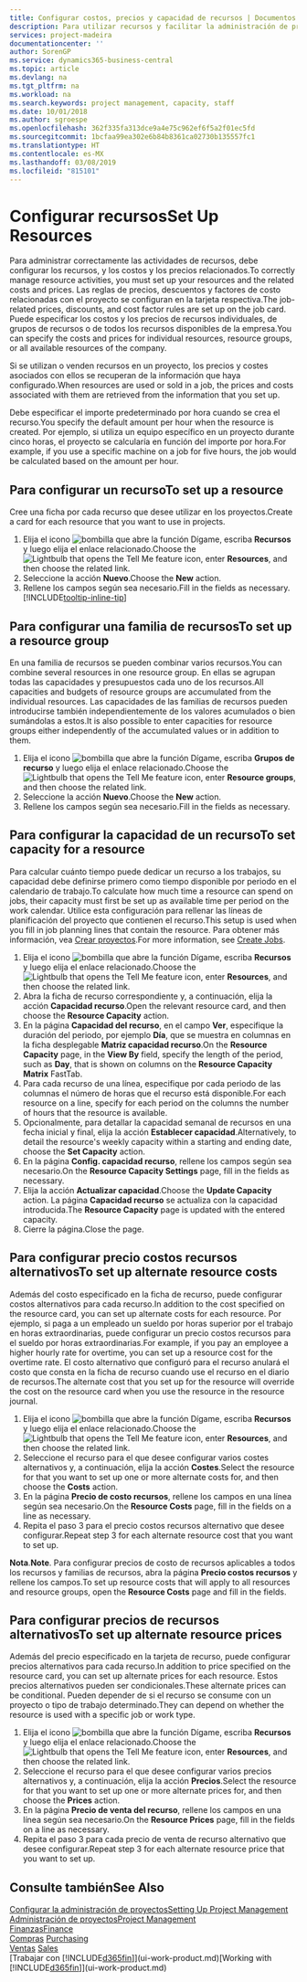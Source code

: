```yaml
---
title: Configurar costos, precios y capacidad de recursos | Documentos de Microsoft
description: Para utilizar recursos y facilitar la administración de proyectos, especifique costes y precios para recursos individuales o grupos de recursos, y configure la capacidad de recursos.
services: project-madeira
documentationcenter: ''
author: SorenGP
ms.service: dynamics365-business-central
ms.topic: article
ms.devlang: na
ms.tgt_pltfrm: na
ms.workload: na
ms.search.keywords: project management, capacity, staff
ms.date: 10/01/2018
ms.author: sgroespe
ms.openlocfilehash: 362f335fa313dce9a4e75c962ef6f5a2f01ec5fd
ms.sourcegitcommit: 1bcfaa99ea302e6b84b8361ca02730b135557fc1
ms.translationtype: HT
ms.contentlocale: es-MX
ms.lasthandoff: 03/08/2019
ms.locfileid: "815101"
---
```

# <a name="set-up-resources"></a><span data-ttu-id="cfff6-103">Configurar recursos</span><span class="sxs-lookup"><span data-stu-id="cfff6-103">Set Up Resources</span></span>
<span data-ttu-id="cfff6-104">Para administrar correctamente las actividades de recursos, debe configurar los recursos, y los costos y los precios relacionados.</span><span class="sxs-lookup"><span data-stu-id="cfff6-104">To correctly manage resource activities, you must set up your resources and the related costs and prices.</span></span> <span data-ttu-id="cfff6-105">Las reglas de precios, descuentos y factores de costo relacionadas con el proyecto se configuran en la tarjeta respectiva.</span><span class="sxs-lookup"><span data-stu-id="cfff6-105">The job-related prices, discounts, and cost factor rules are set up on the job card.</span></span> <span data-ttu-id="cfff6-106">Puede especificar los costos y los precios de recursos individuales, de grupos de recursos o de todos los recursos disponibles de la empresa.</span><span class="sxs-lookup"><span data-stu-id="cfff6-106">You can specify the costs and prices for individual resources, resource groups, or all available resources of the company.</span></span>

<span data-ttu-id="cfff6-107">Si se utilizan o venden recursos en un proyecto, los precios y costes asociados con ellos se recuperan de la información que haya configurado.</span><span class="sxs-lookup"><span data-stu-id="cfff6-107">When resources are used or sold in a job, the prices and costs associated with them are retrieved from the information that you set up.</span></span>

<span data-ttu-id="cfff6-108">Debe especificar el importe predeterminado por hora cuando se crea el recurso.</span><span class="sxs-lookup"><span data-stu-id="cfff6-108">You specify the default amount per hour when the resource is created.</span></span> <span data-ttu-id="cfff6-109">Por ejemplo, si utiliza un equipo específico en un proyecto durante cinco horas, el proyecto se calcularía en función del importe por hora.</span><span class="sxs-lookup"><span data-stu-id="cfff6-109">For example, if you use a specific machine on a job for five hours, the job would be calculated based on the amount per hour.</span></span>

## <a name="to-set-up-a-resource"></a><span data-ttu-id="cfff6-110">Para configurar un recurso</span><span class="sxs-lookup"><span data-stu-id="cfff6-110">To set up a resource</span></span>
<span data-ttu-id="cfff6-111">Cree una ficha por cada recurso que desee utilizar en los proyectos.</span><span class="sxs-lookup"><span data-stu-id="cfff6-111">Create a card for each resource that you want to use in projects.</span></span>

1. <span data-ttu-id="cfff6-112">Elija el icono ![bombilla que abre la función Dígame](media/ui-search/search_small.png "Dígame que desea hacer"), escriba **Recursos** y luego elija el enlace relacionado.</span><span class="sxs-lookup"><span data-stu-id="cfff6-112">Choose the ![Lightbulb that opens the Tell Me feature](media/ui-search/search_small.png "Tell me what you want to do") icon, enter **Resources**, and then choose the related link.</span></span>
2. <span data-ttu-id="cfff6-113">Seleccione la acción **Nuevo**.</span><span class="sxs-lookup"><span data-stu-id="cfff6-113">Choose the **New** action.</span></span>
3. <span data-ttu-id="cfff6-114">Rellene los campos según sea necesario.</span><span class="sxs-lookup"><span data-stu-id="cfff6-114">Fill in the fields as necessary.</span></span> [!INCLUDE[tooltip-inline-tip](includes/tooltip-inline-tip_md.md)]  

## <a name="to-set-up-a-resource-group"></a><span data-ttu-id="cfff6-115">Para configurar una familia de recursos</span><span class="sxs-lookup"><span data-stu-id="cfff6-115">To set up a resource group</span></span>
<span data-ttu-id="cfff6-116">En una familia de recursos se pueden combinar varios recursos.</span><span class="sxs-lookup"><span data-stu-id="cfff6-116">You can combine several resources in one resource group.</span></span> <span data-ttu-id="cfff6-117">En ellas se agrupan todas las capacidades y presupuestos cada uno de los recursos.</span><span class="sxs-lookup"><span data-stu-id="cfff6-117">All capacities and budgets of resource groups are accumulated from the individual resources.</span></span> <span data-ttu-id="cfff6-118">Las capacidades de las familias de recursos pueden introducirse también independientemente de los valores acumulados o bien sumándolas a estos.</span><span class="sxs-lookup"><span data-stu-id="cfff6-118">It is also possible to enter capacities for resource groups either independently of the accumulated values or in addition to them.</span></span>

1. <span data-ttu-id="cfff6-119">Elija el icono ![bombilla que abre la función Dígame](media/ui-search/search_small.png "Dígame que desea hacer"), escriba **Grupos de recurso** y luego elija el enlace relacionado.</span><span class="sxs-lookup"><span data-stu-id="cfff6-119">Choose the ![Lightbulb that opens the Tell Me feature](media/ui-search/search_small.png "Tell me what you want to do") icon, enter **Resource groups**, and then choose the related link.</span></span>
2. <span data-ttu-id="cfff6-120">Seleccione la acción **Nuevo**.</span><span class="sxs-lookup"><span data-stu-id="cfff6-120">Choose the **New** action.</span></span>
3. <span data-ttu-id="cfff6-121">Rellene los campos según sea necesario.</span><span class="sxs-lookup"><span data-stu-id="cfff6-121">Fill in the fields as necessary.</span></span>

## <a name="to-set-capacity-for-a-resource"></a><span data-ttu-id="cfff6-122">Para configurar la capacidad de un recurso</span><span class="sxs-lookup"><span data-stu-id="cfff6-122">To set capacity for a resource</span></span>
<span data-ttu-id="cfff6-123">Para calcular cuánto tiempo puede dedicar un recurso a los trabajos, su capacidad debe definirse primero como tiempo disponible por periodo en el calendario de trabajo.</span><span class="sxs-lookup"><span data-stu-id="cfff6-123">To calculate how much time a resource can spend on jobs, their capacity must first be set up as available time per period on the work calendar.</span></span> <span data-ttu-id="cfff6-124">Utilice esta configuración para rellenar las líneas de planificación del proyecto que contienen el recurso.</span><span class="sxs-lookup"><span data-stu-id="cfff6-124">This setup is used when you fill in job planning lines that contain the resource.</span></span> <span data-ttu-id="cfff6-125">Para obtener más información, vea [Crear proyectos](projects-how-create-jobs.md).</span><span class="sxs-lookup"><span data-stu-id="cfff6-125">For more information, see [Create Jobs](projects-how-create-jobs.md).</span></span>

1. <span data-ttu-id="cfff6-126">Elija el icono ![bombilla que abre la función Dígame](media/ui-search/search_small.png "Dígame que desea hacer"), escriba **Recursos** y luego elija el enlace relacionado.</span><span class="sxs-lookup"><span data-stu-id="cfff6-126">Choose the ![Lightbulb that opens the Tell Me feature](media/ui-search/search_small.png "Tell me what you want to do") icon, enter **Resources**, and then choose the related link.</span></span>
2. <span data-ttu-id="cfff6-127">Abra la ficha de recurso correspondiente y, a continuación, elija la acción **Capacidad recurso**.</span><span class="sxs-lookup"><span data-stu-id="cfff6-127">Open the relevant resource card, and then choose the **Resource Capacity** action.</span></span>
3. <span data-ttu-id="cfff6-128">En la página **Capacidad del recurso**, en el campo **Ver**, especifique la duración del periodo, por ejemplo **Día**, que se muestra en columnas en la ficha desplegable **Matriz capacidad recurso**.</span><span class="sxs-lookup"><span data-stu-id="cfff6-128">On the **Resource Capacity** page, in the **View By** field, specify the length of the period, such as **Day**, that is shown on columns on the **Resource Capacity Matrix** FastTab.</span></span>
4. <span data-ttu-id="cfff6-129">Para cada recurso de una línea, especifique por cada periodo de las columnas el número de horas que el recurso está disponible.</span><span class="sxs-lookup"><span data-stu-id="cfff6-129">For each resource on a line, specify for each period on the columns the number of hours that the resource is available.</span></span>
5. <span data-ttu-id="cfff6-130">Opcionalmente, para detallar la capacidad semanal de recursos en una fecha inicial y final, elija la acción **Establecer capacidad**.</span><span class="sxs-lookup"><span data-stu-id="cfff6-130">Alternatively, to detail the resource's weekly capacity within a starting and ending date, choose the **Set Capacity** action.</span></span>
6. <span data-ttu-id="cfff6-131">En la página **Config. capacidad recurso**, rellene los campos según sea necesario.</span><span class="sxs-lookup"><span data-stu-id="cfff6-131">On the **Resource Capacity Settings** page, fill in the fields as necessary.</span></span>
7. <span data-ttu-id="cfff6-132">Elija la acción **Actualizar capacidad**.</span><span class="sxs-lookup"><span data-stu-id="cfff6-132">Choose the **Update Capacity** action.</span></span> <span data-ttu-id="cfff6-133">La página **Capacidad recurso** se actualiza con la capacidad introducida.</span><span class="sxs-lookup"><span data-stu-id="cfff6-133">The **Resource Capacity** page is updated with the entered capacity.</span></span>
8. <span data-ttu-id="cfff6-134">Cierre la página.</span><span class="sxs-lookup"><span data-stu-id="cfff6-134">Close the page.</span></span>

## <a name="to-set-up-alternate-resource-costs"></a><span data-ttu-id="cfff6-135">Para configurar precio costos recursos alternativos</span><span class="sxs-lookup"><span data-stu-id="cfff6-135">To set up alternate resource costs</span></span>
<span data-ttu-id="cfff6-136">Además del costo especificado en la ficha de recurso, puede configurar costos alternativos para cada recurso.</span><span class="sxs-lookup"><span data-stu-id="cfff6-136">In addition to the cost specified on the resource card, you can set up alternate costs for each resource.</span></span> <span data-ttu-id="cfff6-137">Por ejemplo, si paga a un empleado un sueldo por horas superior por el trabajo en horas extraordinarias, puede configurar un precio costos recursos para el sueldo por horas extraordinarias.</span><span class="sxs-lookup"><span data-stu-id="cfff6-137">For example, if you pay an employee a higher hourly rate for overtime, you can set up a resource cost for the overtime rate.</span></span> <span data-ttu-id="cfff6-138">El costo alternativo que configuró para el recurso anulará el costo que consta en la ficha de recurso cuando use el recurso en el diario de recursos.</span><span class="sxs-lookup"><span data-stu-id="cfff6-138">The alternate cost that you set up for the resource will override the cost on the resource card when you use the resource in the resource journal.</span></span>

1. <span data-ttu-id="cfff6-139">Elija el icono ![bombilla que abre la función Dígame](media/ui-search/search_small.png "Dígame que desea hacer"), escriba **Recursos** y luego elija el enlace relacionado.</span><span class="sxs-lookup"><span data-stu-id="cfff6-139">Choose the ![Lightbulb that opens the Tell Me feature](media/ui-search/search_small.png "Tell me what you want to do") icon, enter **Resources**, and then choose the related link.</span></span>  
2. <span data-ttu-id="cfff6-140">Seleccione el recurso para el que desee configurar varios costes alternativos y, a continuación, elija la acción **Costes**.</span><span class="sxs-lookup"><span data-stu-id="cfff6-140">Select the resource for that you want to set up one or more alternate costs for, and then choose the **Costs** action.</span></span>  
3. <span data-ttu-id="cfff6-141">En la página **Precio de costo recursos**, rellene los campos en una línea según sea necesario.</span><span class="sxs-lookup"><span data-stu-id="cfff6-141">On the **Resource Costs** page, fill in the fields on a line as necessary.</span></span>  
4. <span data-ttu-id="cfff6-142">Repita el paso 3 para el precio costos recursos alternativo que desee configurar.</span><span class="sxs-lookup"><span data-stu-id="cfff6-142">Repeat step 3 for each alternate resource cost that you want to set up.</span></span>

<span data-ttu-id="cfff6-143">**Nota**.</span><span class="sxs-lookup"><span data-stu-id="cfff6-143">**Note**.</span></span> <span data-ttu-id="cfff6-144">Para configurar precios de costo de recursos aplicables a todos los recursos y familias de recursos, abra la página **Precio costos recursos** y rellene los campos.</span><span class="sxs-lookup"><span data-stu-id="cfff6-144">To set up resource costs that will apply to all resources and resource groups, open the **Resource Costs** page and fill in the fields.</span></span>

## <a name="to-set-up-alternate-resource-prices"></a><span data-ttu-id="cfff6-145">Para configurar precios de recursos alternativos</span><span class="sxs-lookup"><span data-stu-id="cfff6-145">To set up alternate resource prices</span></span>
<span data-ttu-id="cfff6-146">Además del precio especificado en la tarjeta de recurso, puede configurar precios alternativos para cada recurso.</span><span class="sxs-lookup"><span data-stu-id="cfff6-146">In addition to price specified on the resource card, you can set up alternate prices for each resource.</span></span> <span data-ttu-id="cfff6-147">Estos precios alternativos pueden ser condicionales.</span><span class="sxs-lookup"><span data-stu-id="cfff6-147">These alternate prices can be conditional.</span></span> <span data-ttu-id="cfff6-148">Pueden depender de si el recurso se consume con un proyecto o tipo de trabajo determinado.</span><span class="sxs-lookup"><span data-stu-id="cfff6-148">They can depend on whether the resource is used with a specific job or work type.</span></span>

1. <span data-ttu-id="cfff6-149">Elija el icono ![bombilla que abre la función Dígame](media/ui-search/search_small.png "Dígame que desea hacer"), escriba **Recursos** y luego elija el enlace relacionado.</span><span class="sxs-lookup"><span data-stu-id="cfff6-149">Choose the ![Lightbulb that opens the Tell Me feature](media/ui-search/search_small.png "Tell me what you want to do") icon, enter **Resources**, and then choose the related link.</span></span>
2. <span data-ttu-id="cfff6-150">Seleccione el recurso para el que desee configurar varios precios alternativos y, a continuación, elija la acción **Precios**.</span><span class="sxs-lookup"><span data-stu-id="cfff6-150">Select the resource for that you want to set up one or more alternate prices for, and then choose the **Prices** action.</span></span>
3. <span data-ttu-id="cfff6-151">En la página **Precio de venta del recurso**, rellene los campos en una línea según sea necesario.</span><span class="sxs-lookup"><span data-stu-id="cfff6-151">On the **Resource Prices** page, fill in the fields on a line as necessary.</span></span>
4. <span data-ttu-id="cfff6-152">Repita el paso 3 para cada precio de venta de recurso alternativo que desee configurar.</span><span class="sxs-lookup"><span data-stu-id="cfff6-152">Repeat step 3 for each alternate resource price that you want to set up.</span></span>

## <a name="see-also"></a><span data-ttu-id="cfff6-153">Consulte también</span><span class="sxs-lookup"><span data-stu-id="cfff6-153">See Also</span></span>
[<span data-ttu-id="cfff6-154">Configurar la administración de proyectos</span><span class="sxs-lookup"><span data-stu-id="cfff6-154">Setting Up Project Management</span></span>](projects-setup-projects.md)  
[<span data-ttu-id="cfff6-155">Administración de proyectos</span><span class="sxs-lookup"><span data-stu-id="cfff6-155">Project Management</span></span>](projects-manage-projects.md)  
[<span data-ttu-id="cfff6-156">Finanzas</span><span class="sxs-lookup"><span data-stu-id="cfff6-156">Finance</span></span>](finance.md)  
<span data-ttu-id="cfff6-157">[Compras](purchasing-manage-purchasing.md)       </span><span class="sxs-lookup"><span data-stu-id="cfff6-157">[Purchasing](purchasing-manage-purchasing.md)       </span></span>  
<span data-ttu-id="cfff6-158">[Ventas](sales-manage-sales.md)    </span><span class="sxs-lookup"><span data-stu-id="cfff6-158">[Sales](sales-manage-sales.md)    </span></span>  
<span data-ttu-id="cfff6-159">[Trabajar con [!INCLUDE[d365fin](includes/d365fin_md.md)]](ui-work-product.md)</span><span class="sxs-lookup"><span data-stu-id="cfff6-159">[Working with [!INCLUDE[d365fin](includes/d365fin_md.md)]](ui-work-product.md)</span></span>  
